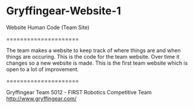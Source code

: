Gryffingear-Website-1
=====================

Website Human Code (Team Site)

=====================

The team makes a website to keep track of where things are and when things are occuring. This is the code for the team
website. Over time it changes so a new website is made. This is the first team website which is open to a lot of improvement.

=====================

Gryffingear Team 5012 - FIRST Robotics Competitive Team
http://www.gryffingear.com/
